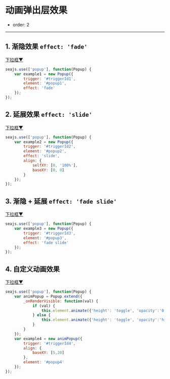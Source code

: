 # 动画弹出层效果

- order: 2

---

<style>
    .fn-hide, .ui-popup {
        display: none;
    }
    .ui-popup {
        border: 1px solid #CCC;
        padding: 3px 5px;
        background: #EEE;
        margin: 0;
    }
    .ui-popup ul {
        margin: 0;
    }
    .ui-popup li {
        list-style: none;
    }
</style>

###

## 1. 渐隐效果 `effect: 'fade'`

<div class="popup">
    <a href="#popup1" id="triggerId1">下拉框<span class="icon">▼</span></a>
    <ul class="fn-hide ui-popup" id="popup1">
        <li><a href="http://aralejs.org#1">内容1</a></li>
        <li><a href="http://aralejs.org#2">内容2</a></li>
        <li><a href="http://aralejs.org#3">内容3</a></li>
        <li><a href="http://aralejs.org#4">内容4</a></li>
    </ul>
</div>

````js
seajs.use(['popup'], function(Popup) {
    var example1 = new Popup({
        trigger: '#triggerId1',
        element: '#popup1',
        effect: 'fade'
    });
});
````

## 2. 延展效果 `effect: 'slide'`

<div class="popup">
    <a href="#popup2" id="triggerId2">下拉框<span class="icon">▼</span></a>
    <ul class="fn-hide ui-popup" id="popup2">
        <li><a href="http://aralejs.org#1">内容1</a></li>
        <li><a href="http://aralejs.org#2">内容2</a></li>
        <li><a href="http://aralejs.org#3">内容3</a></li>
        <li><a href="http://aralejs.org#4">内容4</a></li>
    </ul>
</div>

````js
seajs.use(['popup'], function(Popup) {
    var example2 = new Popup({
        trigger: '#triggerId2',
        element: '#popup2',
        effect: 'slide',
        align: {
            selfXY: [0, '100%'],
            baseXY: [0, 0]
        }
    });
});
````

## 3. 渐隐 + 延展 `effect: 'fade slide'`

<div class="popup">
    <a href="#popup3" id="triggerId3">下拉框<span class="icon">▼</span></a>
    <ul class="fn-hide ui-popup" id="popup3">
        <li><a href="http://aralejs.org#1">内容1</a></li>
        <li><a href="http://aralejs.org#2">内容2</a></li>
        <li><a href="http://aralejs.org#3">内容3</a></li>
        <li><a href="http://aralejs.org#4">内容4</a></li>
    </ul>
</div>

````js
seajs.use(['popup'], function(Popup) {
    var example3 = new Popup({
        trigger: '#triggerId3',
        element: '#popup3',
        effect: 'fade slide'
    });
});
````

## 4. 自定义动画效果

<div class="popup">
    <a href="#popup4" id="triggerId4" title="400ms 后出现, 请稍安勿躁">下拉框<span class="icon">▼</span></a> 
    <ul class="fn-hide ui-popup" id="popup4">
        <li><a href="http://aralejs.org#1">内容1</a></li>
        <li><a href="http://aralejs.org#2">内容2</a></li>
        <li><a href="http://aralejs.org#3">内容3</a></li>
        <li><a href="http://aralejs.org#4">内容4</a></li>
    </ul>
</div>

````javascript
seajs.use(['popup'], function(Popup) {
    var animPopup = Popup.extend({
        _onRenderVisible: function(val) {
            if (val) {
                this.element.animate({'height': 'toggle', 'opacity':'0.8'}, 400);
            } else {
                this.element.animate({'height': 'toggle', 'opacity':'hide'}, 600);
            }
        }
    });
    var example4 = new animPopup({
        trigger: '#triggerId4',
        align: {
            baseXY: [5,20]
        },
        element: '#popup4'
    });
});
````
